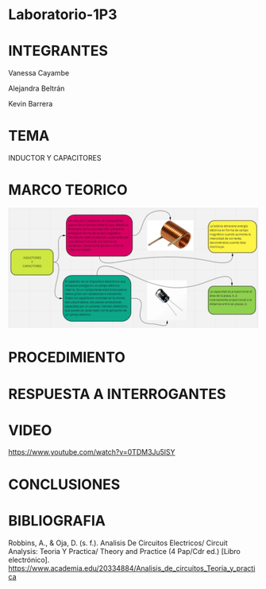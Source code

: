 # Laboratorio-1P3
# INTEGRANTES
Vanessa Cayambe

Alejandra Beltrán

Kevin Barrera
# TEMA
INDUCTOR Y CAPACITORES
# MARCO TEORICO
![](https://github.com/Kevinsan21/Laboratorio-1P3/blob/main/inductoresycapacitores.PNG)
# PROCEDIMIENTO
# RESPUESTA A INTERROGANTES
# VIDEO 
https://www.youtube.com/watch?v=0TDM3Ju5lSY
# CONCLUSIONES
# BIBLIOGRAFIA
Robbins, A., & Oja, D. (s. f.). Analisis De Circuitos Electricos/ Circuit Analysis: Teoria Y Practica/ Theory and Practice (4 Pap/Cdr ed.) [Libro electrónico]. https://www.academia.edu/20334884/Analisis_de_circuitos_Teoria_y_practica
